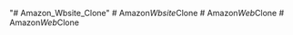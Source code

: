 "# Amazon_Wbsite_Clone" 
#   A m a z o n _ W b s i t e _ C l o n e  
 #   A m a z o n _ W e b _ C l o n e  
 #   A m a z o n _ W e b _ C l o n e  
 